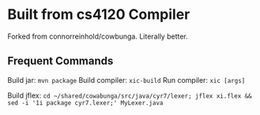 # Built from cs4120 Compiler

Forked from connorreinhold/cowbunga.
Literally better.

## Frequent Commands

Build jar: `mvn package`
Build compiler: `xic-build`
Run compiler: `xic [args]`

Build jflex: `cd ~/shared/cowabunga/src/java/cyr7/lexer; jflex xi.flex && sed -i '1i package cyr7.lexer;' MyLexer.java`
